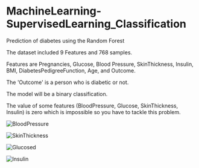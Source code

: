 # MachineLearning-SupervisedLearning_Classification
Prediction of diabetes using the Random Forest

The dataset included 9 Features and 768 samples.

Features are Pregnancies, Glucose, Blood Pressure, SkinThickness, Insulin, BMI, DiabetesPedigreeFunction, Age, and Outcome.

The 'Outcome' is a person who is diabetic or not.

The model will be a binary classification.

The value of some features (BloodPressure, Glucose, SkinThickness, Insulin) is zero which is impossible so you have to tackle this problem.


![BloodPressure](https://github.com/zinakhazaee/MachineLearning-SupervisedLearning_Classification/assets/51121676/784e29bd-a479-4f8f-9107-058e33633b6d)



![SkinThickness](https://github.com/zinakhazaee/MachineLearning-SupervisedLearning_Classification/assets/51121676/75c9b9f9-44a3-4892-8097-705faf5c5238)


![Glucosed](https://github.com/zinakhazaee/MachineLearning-SupervisedLearning_Classification/assets/51121676/1812577c-8087-40e6-9aff-3d0bd47176ed)



![Insulin](https://github.com/zinakhazaee/MachineLearning-SupervisedLearning_Classification/assets/51121676/440dfdcf-93b4-41d6-875e-384003a098bd)
